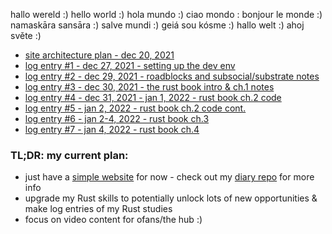 hallo wereld :)
hello world :)
hola mundo :)
ciao mondo :
bonjour le monde :)
namaskāra sansāra :)
salve mundi :)
geiá sou kósme :)
hallo welt :)
ahoj světe :)


- [site architecture plan - dec 20, 2021](./log_entries/log_000.md)
- [log entry #1 - dec 27, 2021 - setting up the dev env](./log_entries/log_001.md)
- [log entry #2 - dec 29, 2021 - roadblocks and subsocial/substrate notes](./log_entries/log_002.md)
- [log entry #3 - dec 30, 2021 - the rust book intro & ch.1 notes](./log_entries/log_003.md)
- [log entry #4 - dec 31, 2021 - jan 1, 2022 - rust book ch.2 code](./log_entries/log_004.md) 
- [log entry #5 - jan 2, 2022 - rust book ch.2 code cont.](./log_entries/log_005.md) 
- [log entry #6 - jan 2-4, 2022 - rust book ch.3](./log_entries/log_006.md)
- [log entry #7 - jan 4, 2022 - rust book ch.4](./log_entries/log_006.md)

### TL;DR: my current plan: 
- just have a [simple website](https://diary-gamma.vercel.app/) for now - check out my [diary repo](https://github.com/rosywhite/diary) for more info
- upgrade my Rust skills to potentially unlock lots of new opportunities & make log entries of my Rust studies
- focus on video content for ofans/the hub :)